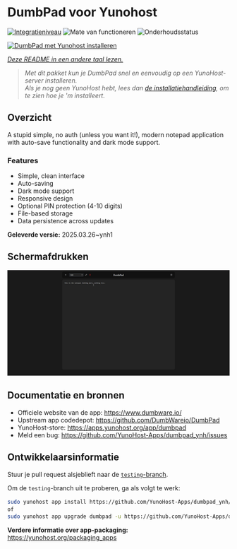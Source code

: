 <!--
NB: Deze README is automatisch gegenereerd door <https://github.com/YunoHost/apps/tree/master/tools/readme_generator>
Hij mag NIET handmatig aangepast worden.
-->

# DumbPad voor Yunohost

[![Integratieniveau](https://apps.yunohost.org/badge/integration/dumbpad)](https://ci-apps.yunohost.org/ci/apps/dumbpad/)
![Mate van functioneren](https://apps.yunohost.org/badge/state/dumbpad)
![Onderhoudsstatus](https://apps.yunohost.org/badge/maintained/dumbpad)

[![DumbPad met Yunohost installeren](https://install-app.yunohost.org/install-with-yunohost.svg)](https://install-app.yunohost.org/?app=dumbpad)

*[Deze README in een andere taal lezen.](./ALL_README.md)*

> *Met dit pakket kun je DumbPad snel en eenvoudig op een YunoHost-server installeren.*  
> *Als je nog geen YunoHost hebt, lees dan [de installatiehandleiding](https://yunohost.org/install), om te zien hoe je 'm installeert.*

## Overzicht

A stupid simple, no auth (unless you want it!), modern notepad application with auto-save functionality and dark mode support.

### Features

- Simple, clean interface
- Auto-saving
- Dark mode support
- Responsive design
- Optional PIN protection (4-10 digits)
- File-based storage
- Data persistence across updates


**Geleverde versie:** 2025.03.26~ynh1

## Schermafdrukken

![Schermafdrukken van DumbPad](./doc/screenshots/screenshot.png)

## Documentatie en bronnen

- Officiele website van de app: <https://www.dumbware.io/>
- Upstream app codedepot: <https://github.com/DumbWareio/DumbPad>
- YunoHost-store: <https://apps.yunohost.org/app/dumbpad>
- Meld een bug: <https://github.com/YunoHost-Apps/dumbpad_ynh/issues>

## Ontwikkelaarsinformatie

Stuur je pull request alsjeblieft naar de [`testing`-branch](https://github.com/YunoHost-Apps/dumbpad_ynh/tree/testing).

Om de `testing`-branch uit te proberen, ga als volgt te werk:

```bash
sudo yunohost app install https://github.com/YunoHost-Apps/dumbpad_ynh/tree/testing --debug
of
sudo yunohost app upgrade dumbpad -u https://github.com/YunoHost-Apps/dumbpad_ynh/tree/testing --debug
```

**Verdere informatie over app-packaging:** <https://yunohost.org/packaging_apps>
